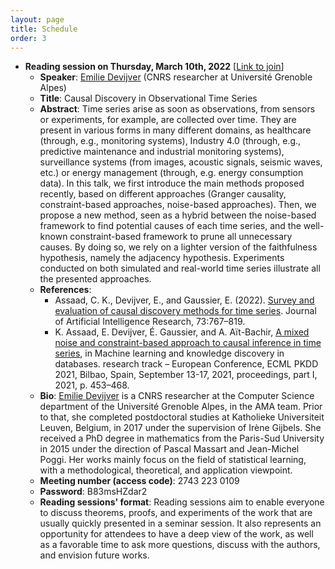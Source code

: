 ```yaml
---
layout: page
title: Schedule
order: 3
---
```


<!-- ## Upcoming Seminar Presentations -->

* **Reading session on Thursday, March 10th, 2022** [[Link to join](https://inria.webex.com/inria-en/j.php?MTID=mb320972dbd4e85b9f0064945cd90ecd0)]
  - **Speaker**: [Emilie Devijver](http://ama.liglab.fr/~devijver/) (CNRS researcher at Université Grenoble Alpes)
  - **Title**: Causal Discovery in Observational Time Series
  - **Abstract**: Time series arise as soon as observations, from sensors or experiments, for example, are collected over time. They are present in various forms in many different domains, as healthcare (through, e.g., monitoring systems), Industry 4.0 (through, e.g., predictive maintenance and industrial monitoring systems), surveillance systems (from images, acoustic signals, seismic waves, etc.) or energy management (through, e.g. energy consumption data). In this talk, we first introduce the main methods proposed recently, based on different approaches (Granger causality, constraint-based approaches, noise-based approaches). Then, we propose a new method, seen as a hybrid between the noise-based framework to find potential causes of each time series, and the well-known constraint-based framework to prune all unnecessary causes. By doing so, we rely on a lighter version of the faithfulness hypothesis, namely the adjacency hypothesis. Experiments conducted on both simulated and real-world time series illustrate all the presented approaches.
  - **References**:
    - Assaad, C. K., Devijver, E., and Gaussier, E. (2022). [Survey and evaluation of causal discovery methods for time series](https://www.jair.org/index.php/jair/article/view/13428). Journal of Artificial Intelligence Research, 73:767–819.
    - K. Assaad, E. Devijver, É. Gaussier, and A. Aït-Bachir, [A mixed noise and constraint-based approach to causal inference in time series](https://2021.ecmlpkdd.org/wp-content/uploads/2021/07/sub_896.pdf), in Machine learning and knowledge discovery in databases. research track – European Conference, ECML PKDD 2021, Bilbao, Spain, September 13-17, 2021, proceedings, part I, 2021, p. 453–468.
  - **Bio**: [Emilie Devijver](http://ama.liglab.fr/~devijver/) is a CNRS researcher at the Computer Science department of the Université Grenoble Alpes, in the AMA team. Prior to that, she completed postdoctoral studies at Katholieke Universiteit Leuven, Belgium, in 2017 under the supervision of Irène Gijbels. She received a PhD degree in mathematics from the Paris-Sud University in 2015 under the direction of ​​Pascal Massart and Jean-Michel Poggi. Her works mainly focus on the field of statistical learning, with a methodological, theoretical, and application viewpoint.
  -  **Meeting number (access code)**: 2743 223 0109
  - **Password**: B83msHZdar2
  - **Reading sessions' format**: Reading sessions aim to enable everyone to discuss theorems, proofs, and experiments of the work that are usually quickly presented in a seminar session. It also represents an opportunity for attendees to have a deep view of the work, as well as a favorable time to ask more questions, discuss with the authors, and envision future works.
